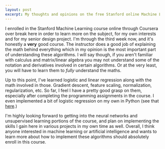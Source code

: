 ```yaml
---
layout: post
excerpt: My thoughts and opinions on the free Stanford online Machine Learning course provided by Coursera
---
```


I enrolled in the Stanford Machine Learning course online through Coursera over break here in order to learn more on the subject, for my own interests and for my senior design project. I'm through the third week now, and it's honestly a **very** good course. The instructor does a good job of explaining the math behind everything which in my opinion is the most important part of understanding these algorithms. I will say though, if you aren't familiar with calculus and matrix/linear algebra you may not understand some of the notation and derivatives involved in certain algorithms. Or at the very least, you will have to learn them to *fully* understand the maths.

Up to this point, I've learned logistic and linear regression along with the math involved in those. Gradient descent, feature scaling, normalization, regularization, etc. So far, I feel I have a pretty good grasp on them, especially after completing the programming assignments in the course. I even implemented a bit of logistic regression on my own in Python (see that [here](https://github.com/jpollmann102/wine-predictor).)

I'm highly looking forward to getting into the neural networks and unsupervised learning portions of the course, and plan on implementing the skills I gain here in various projects in my own time as well. Overall, I think anyone interested in machine learning or artificial intelligence and wants to learn more about how to implement these algorithms should absolutely enroll in this course.

